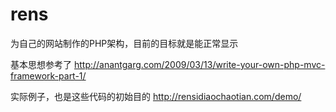 rens
====

为自己的网站制作的PHP架构，目前的目标就是能正常显示

基本思想参考了  http://anantgarg.com/2009/03/13/write-your-own-php-mvc-framework-part-1/

实际例子，也是这些代码的初始目的  http://rensidiaochaotian.com/demo/
